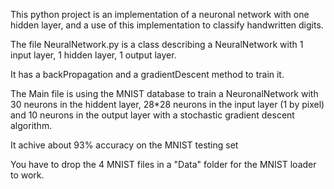 This python project is an implementation of a neuronal network with one hidden layer, and a use of this implementation to classify handwritten digits.

The file NeuralNetwork.py is a class describing a NeuralNetwork with 1 input layer, 1 hidden layer, 1 output layer.

It has a backPropagation and a gradientDescent method to train it.

The Main file is using the MNIST database to train a NeuronalNetwork with 30 neurons in the hiddent layer, 28*28 neurons in the input layer (1 by pixel) and 10 neurons in the output layer with a stochastic gradient descent algorithm.

It achive about 93% accuracy on the MNIST testing set


You have to drop the 4 MNIST files in a "Data" folder for the MNIST loader to work.
